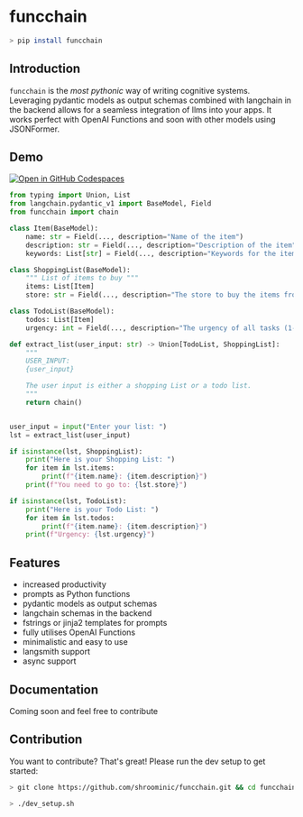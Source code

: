 # funcchain

```bash
> pip install funcchain
```

## Introduction

`funcchain` is the *most pythonic* way of writing cognitive systems. Leveraging pydantic models as output schemas combined with langchain in the backend allows for a seamless integration of llms into your apps.
It works perfect with OpenAI Functions and soon with other models using JSONFormer.

## Demo

[![Open in GitHub Codespaces](https://github.com/codespaces/badge.svg)](https://codespaces.new/ricklamers/funcchain-demo)

```python
from typing import Union, List
from langchain.pydantic_v1 import BaseModel, Field
from funcchain import chain

class Item(BaseModel):
    name: str = Field(..., description="Name of the item")
    description: str = Field(..., description="Description of the item")
    keywords: List[str] = Field(..., description="Keywords for the item")

class ShoppingList(BaseModel):
    """ List of items to buy """
    items: List[Item]
    store: str = Field(..., description="The store to buy the items from")

class TodoList(BaseModel):
    todos: List[Item]
    urgency: int = Field(..., description="The urgency of all tasks (1-10)")

def extract_list(user_input: str) -> Union[TodoList, ShoppingList]:
    """
    USER_INPUT:
    {user_input}

    The user input is either a shopping List or a todo list.
    """
    return chain()


user_input = input("Enter your list: ")
lst = extract_list(user_input)

if isinstance(lst, ShoppingList):
    print("Here is your Shopping List: ")
    for item in lst.items:
        print(f"{item.name}: {item.description}")
    print(f"You need to go to: {lst.store}")

if isinstance(lst, TodoList):
    print("Here is your Todo List: ")
    for item in lst.todos:
        print(f"{item.name}: {item.description}")
    print(f"Urgency: {lst.urgency}")

```

## Features

- increased productivity
- prompts as Python functions
- pydantic models as output schemas
- langchain schemas in the backend
- fstrings or jinja2 templates for prompts
- fully utilises OpenAI Functions
- minimalistic and easy to use
- langsmith support
- async support

## Documentation

Coming soon and feel free to contribute

## Contribution

You want to contribute? That's great! Please run the dev setup to get started:

```bash
> git clone https://github.com/shroominic/funcchain.git && cd funcchain

> ./dev_setup.sh
```
